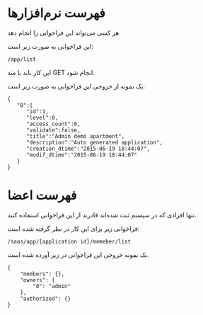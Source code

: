 

# فهرست نرم‌افزارها

هر کسی می‌تواند این فراخوانی را انجام دهد

این فراخوانی به صورت زیر است:

	/app/list

این کار باید با متد GET انجام شود.

یک نمونه از خروجی این فراخوانی به صورت زیر است:

	{  
	   "0":{  
	      "id":1,
	      "level":0,
	      "access_count":0,
	      "validate":false,
	      "title":"Admin demo apartment",
	      "description":"Auto generated application",
	      "creation_dtime":"2015-06-19 18:44:07",
	      "modif_dtime":"2015-06-19 18:44:07"
	   }
	}

# فهرست اعضا

تنها افرادی که در سیستم ثبت شده‌اند قادرند از این فراخوانی استفاده کنند.

فراخوانی زیر برای این کار در نظر گرفته شده است:

	/saas/app/{application id}/memeber/list

یک نمونه خروجی این فراخوانی در زیر آورده شده است.

	{
	    "members": {},
	    "owners": {
	        "0": "admin"
	    },
	    "authorized": {}
	}
